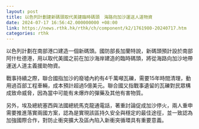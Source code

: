 ```yaml
---
layout: post
title: 以色列計劃建新碼頭取代美建臨時碼頭　海路向加沙運送人道物資
date: 2024-07-17 16:56:42.000000000 +08:00
link: https://news.rthk.hk/rthk/ch/component/k2/1761980-20240717.htm
categories: rthk
---
```


以色列計劃在南部港口建造一個新碼頭。國防部長加蘭特說，新碼頭預計設於南部阿什杜德港，用以取代美國之前在加沙海岸建造的臨時碼頭，將從海路向加沙地帶運送人道主義援助物資。

戰事持續之際，聯合國指加沙的廢墟內約有4千萬噸瓦礫，需要15年時間清理，動用過百部工程車輛，成本預計超過5億美元。聯合國又指戰事遺留的瓦礫對民眾構成致命威脅，因為當中可能有未爆炸的彈藥及其他有害物質。 

另外，埃及總統塞西與法國總統馬克龍通電話，著重討論促成加沙停火，兩人重申需要推進落實兩國方案，認為是實現該區持久安全與穩定的最佳途徑，並一致認為加強國際合作，對防止衝突擴大及區內陷入新衝突循環具有重要意義。

